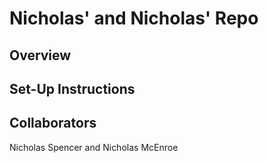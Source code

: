 
# Nicholas' and Nicholas' Repo

## Overview

## Set-Up Instructions

## Collaborators

Nicholas Spencer and Nicholas McEnroe
